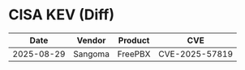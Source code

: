 # CISA KEV (Diff)

| Date | Vendor | Product | CVE |
| ---- | ------ | ------- | --- |
| 2025-08-29 | Sangoma | FreePBX | CVE-2025-57819 |
